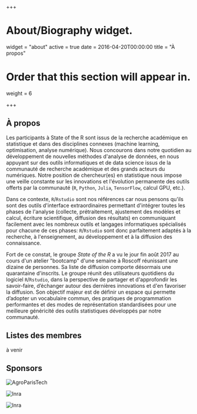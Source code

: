 +++
# About/Biography widget.
widget = "about"
active = true
date = 2016-04-20T00:00:00
title = "À propos"

# Order that this section will appear in.
weight = 6

+++

## À propos

Les participants à State of the R sont issus de la recherche académique en statistique et dans des disciplines connexes (machine learning, optimisation, analyse numérique). Nous concourons dans notre quotidien au développement de nouvelles méthodes d'analyse de données, en nous appuyant sur des outils informatiques et de data science issus de la communauté de recherche académique et des grands acteurs du numériques. Notre position de chercheur(es) en statistique nous impose une veille constante sur les innovations et l'évolution permanente des outils offerts par la communauté (`R`, `Python`, `Julia`, `TensorFlow`, calcul GPU, etc.).

Dans ce contexte, `R`/`Rstudio` sont nos références car nous pensons qu'ils sont des outils d'interface extraordinaires permettant d'intégrer toutes les phases de l'analyse (collecte, prétraitement, ajustement des modèles et calcul, écriture scientifique, diffusion des résultats) en communiquant facilement avec les nombreux outils et langages informatiques spécialisés pour chacune de ces phases: `R`/`Rstudio` sont donc parfaitement adaptés à la recherche, à l'enseignement, au développement et à la diffusion des connaissance.

Fort de ce constat, le groupe _State of the R_ a vu le jour fin août 2017 au cours d'un atelier "bootcamp" d'une semaine à Roscoff réunissant une dizaine de personnes. Sa liste de diffusion comporte désormais une quarantaine d'inscrits. Le groupe réunit des utilisateurs quotidiens du logiciel `R`/`Rstudio`, dans la perspective de partager et d'approfondir les savoir-faire, d’échanger autour des dernières innovations et d'en favoriser la diffusion.  Son objectif majeur est de définir un espace qui permette d’adopter un vocabulaire commun, des pratiques de programmation performantes et des modes de représentation standardisées pour une meilleure généricité des outils statistiques développés par notre communauté.

## Listes des membres

à venir

## Sponsors

![AgroParisTech](/img/logo_agro.png) 

![Inra](/img/logo_MIA.png)

![Inra](/img/logo_INRA.jpg)
